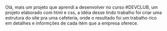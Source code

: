 Olá, mais um projeto que aprendi a desenvolver no curso #DEVCLUB,
um projeto elaborado com html e css, a idéia desse lindo trabalho foi criar uma estrutura do site pra uma cafeteria, onde o resultado foi um trabalho rico em detalhes e informções de cada itém que a empresa oferece.
